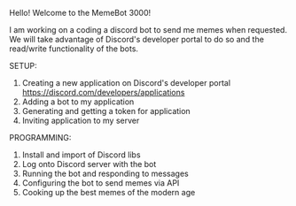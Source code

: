 Hello! Welcome to the MemeBot 3000!

I am working on a coding a discord bot to send me memes when requested. We will take advantage of Discord's developer portal to do so and the read/write functionality of the bots.

SETUP:
1. Creating a new application on Discord's developer portal https://discord.com/developers/applications
2. Adding a bot to my application
3. Generating and getting a token for application
4. Inviting application to my server

PROGRAMMING:
1. Install and import of Discord libs
2. Log onto Discord server with the bot
3. Running the bot and responding to messages
4. Configuring the bot to send memes via API
5. Cooking up the best memes of the modern age
